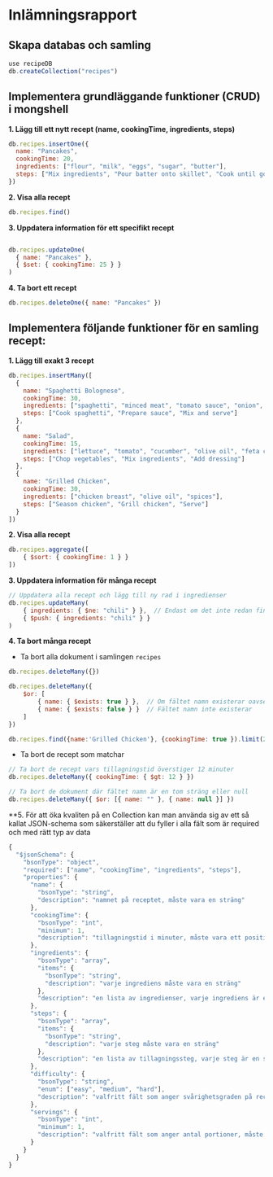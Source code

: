 # Inlämningsrapport

## Skapa databas och samling

```javascript
use recipeDB
db.createCollection("recipes")
```

## Implementera grundläggande funktioner (CRUD) i mongshell

**1. Lägg till ett nytt recept (name, cookingTime, ingredients, steps)**

```javascript
db.recipes.insertOne({
  name: "Pancakes",
  cookingTime: 20,
  ingredients: ["flour", "milk", "eggs", "sugar", "butter"],
  steps: ["Mix ingredients", "Pour batter onto skillet", "Cook until golden on each side"]
})
```

**2. Visa alla recept**

```javascript
db.recipes.find()
```

**3. Uppdatera information för ett specifikt recept**

```javascript

db.recipes.updateOne(
  { name: "Pancakes" },
  { $set: { cookingTime: 25 } }
)

```

**4. Ta bort ett recept**

```javascript
db.recipes.deleteOne({ name: "Pancakes" })

```

## Implementera följande funktioner för en samling recept:

**1. Lägg till exakt 3 recept**

```javascript
db.recipes.insertMany([
  {
    name: "Spaghetti Bolognese",
    cookingTime: 30,
    ingredients: ["spaghetti", "minced meat", "tomato sauce", "onion", "garlic"],
    steps: ["Cook spaghetti", "Prepare sauce", "Mix and serve"]
  },
  {
    name: "Salad",
    cookingTime: 15,
    ingredients: ["lettuce", "tomato", "cucumber", "olive oil", "feta cheese"],
    steps: ["Chop vegetables", "Mix ingredients", "Add dressing"]
  },
  {
    name: "Grilled Chicken",
    cookingTime: 30,
    ingredients: ["chicken breast", "olive oil", "spices"],
    steps: ["Season chicken", "Grill chicken", "Serve"]
  }
])

```

**2. Visa alla recept**

```javascript
db.recipes.aggregate([
    { $sort: { cookingTime: 1 } }  
])
```

**3. Uppdatera information för många recept**

```javascript
// Uppdatera alla recept och lägg till ny rad i ingredienser 
db.recipes.updateMany(
    { ingredients: { $ne: "chili" } },  // Endast om det inte redan finns
    { $push: { ingredients: "chili" } }
)
```

**4. Ta bort många recept**

- Ta bort alla dokument i samlingen `recipes`

```javascript
db.recipes.deleteMany({})

db.recipes.deleteMany({ 
    $or: [
        { name: { $exists: true } },  // Om fältet namn existerar oavsett värde (inclusive tom sträng och null)
        { name: { $exists: false } }  // Fältet namn inte existerar 
    ]
})

db.recipes.find({name:'Grilled Chicken'}, {cookingTime: true }).limit(2)
```

- Ta bort de recept som matchar

```javascript
// Ta bort de recept vars tillagningstid överstiger 12 minuter
db.recipes.deleteMany({ cookingTime: { $gt: 12 } })
```

```javascript
// Ta bort de dokument där fältet namn är en tom sträng eller null
db.recipes.deleteMany({ $or: [{ name: "" }, { name: null }] })
```
**5. För att öka kvaliten på en Collection kan man använda sig av ett så kallat JSON-schema som säkerställer att du fyller i alla fält som är required och med rätt typ av data 

```javascript
{
  "$jsonSchema": {
    "bsonType": "object",
    "required": ["name", "cookingTime", "ingredients", "steps"],
    "properties": {
      "name": {
        "bsonType": "string",
        "description": "namnet på receptet, måste vara en sträng"
      },
      "cookingTime": {
        "bsonType": "int",
        "minimum": 1,
        "description": "tillagningstid i minuter, måste vara ett positivt heltal"
      },
      "ingredients": {
        "bsonType": "array",
        "items": {
          "bsonType": "string",
          "description": "varje ingrediens måste vara en sträng"
        },
        "description": "en lista av ingredienser, varje ingrediens är en sträng"
      },
      "steps": {
        "bsonType": "array",
        "items": {
          "bsonType": "string",
          "description": "varje steg måste vara en sträng"
        },
        "description": "en lista av tillagningssteg, varje steg är en sträng"
      },
      "difficulty": {
        "bsonType": "string",
        "enum": ["easy", "medium", "hard"],
        "description": "valfritt fält som anger svårighetsgraden på receptet"
      },
      "servings": {
        "bsonType": "int",
        "minimum": 1,
        "description": "valfritt fält som anger antal portioner, måste vara ett positivt heltal"
      }
    }
  }
}

```

